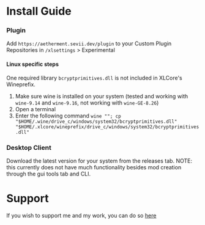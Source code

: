 # Install Guide
### Plugin
Add `https://aetherment.sevii.dev/plugin` to your Custom Plugin Repositories in `/xlsettings` > Experimental
#### Linux specific steps
One required library `bcryptprimitives.dll` is not included in XLCore's Wineprefix.
1. Make sure wine is installed on your system (tested and working with `wine-9.14` and `wine-9.16`, not working with `wine-GE-8.26`)
2. Open a terminal
3. Enter the following command `wine ""; cp "$HOME/.wine/drive_c/windows/system32/bcryptprimitives.dll" "$HOME/.xlcore/wineprefix/drive_c/windows/system32/bcryptprimitives.dll"`
### Desktop Client
Download the latest version for your system from the releases tab.
NOTE: this currently does not have much functionality besides mod creation through the gui tools tab and CLI.

# Support
If you wish to support me and my work, you can do so [here](https://buymeacoffee.com/sevii77)
